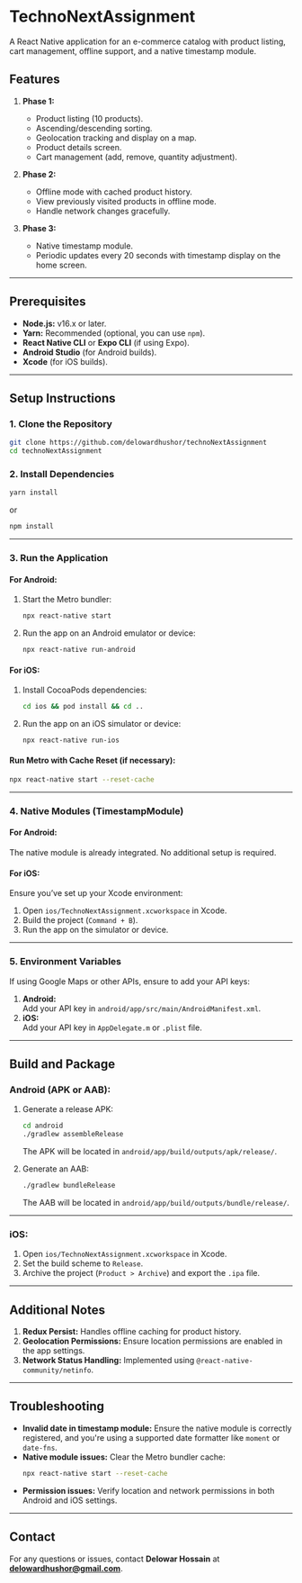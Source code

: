 
# **TechnoNextAssignment**

A React Native application for an e-commerce catalog with product listing, cart management, offline support, and a native timestamp module.

## **Features**
1. **Phase 1:**
   - Product listing (10 products).
   - Ascending/descending sorting.
   - Geolocation tracking and display on a map.
   - Product details screen.
   - Cart management (add, remove, quantity adjustment).
   
2. **Phase 2:**
   - Offline mode with cached product history.
   - View previously visited products in offline mode.
   - Handle network changes gracefully.

3. **Phase 3:**
   - Native timestamp module.
   - Periodic updates every 20 seconds with timestamp display on the home screen.

---

## **Prerequisites**
- **Node.js:** v16.x or later.
- **Yarn:** Recommended (optional, you can use `npm`).
- **React Native CLI** or **Expo CLI** (if using Expo).
- **Android Studio** (for Android builds).
- **Xcode** (for iOS builds).

---

## **Setup Instructions**

### 1. Clone the Repository
```bash
git clone https://github.com/delowardhushor/technoNextAssignment
cd technoNextAssignment
```

### 2. Install Dependencies
```bash
yarn install
```
or
```bash
npm install
```

---

### 3. Run the Application

#### **For Android:**
1. Start the Metro bundler:
   ```bash
   npx react-native start
   ```
2. Run the app on an Android emulator or device:
   ```bash
   npx react-native run-android
   ```

#### **For iOS:**
1. Install CocoaPods dependencies:
   ```bash
   cd ios && pod install && cd ..
   ```
2. Run the app on an iOS simulator or device:
   ```bash
   npx react-native run-ios
   ```

#### **Run Metro with Cache Reset (if necessary):**
```bash
npx react-native start --reset-cache
```

---

### 4. Native Modules (TimestampModule)

#### **For Android:**
The native module is already integrated. No additional setup is required.

#### **For iOS:**
Ensure you’ve set up your Xcode environment:
1. Open `ios/TechnoNextAssignment.xcworkspace` in Xcode.
2. Build the project (`Command + B`).
3. Run the app on the simulator or device.

---

### 5. Environment Variables
If using Google Maps or other APIs, ensure to add your API keys:
1. **Android:**  
   Add your API key in `android/app/src/main/AndroidManifest.xml`.
2. **iOS:**  
   Add your API key in `AppDelegate.m` or `.plist` file.

---

## **Build and Package**

### **Android (APK or AAB):**
1. Generate a release APK:
   ```bash
   cd android
   ./gradlew assembleRelease
   ```
   The APK will be located in `android/app/build/outputs/apk/release/`.

2. Generate an AAB:
   ```bash
   ./gradlew bundleRelease
   ```
   The AAB will be located in `android/app/build/outputs/bundle/release/`.

---

### **iOS:**
1. Open `ios/TechnoNextAssignment.xcworkspace` in Xcode.
2. Set the build scheme to `Release`.
3. Archive the project (`Product > Archive`) and export the `.ipa` file.

---

## **Additional Notes**
1. **Redux Persist:** Handles offline caching for product history.
2. **Geolocation Permissions:** Ensure location permissions are enabled in the app settings.
3. **Network Status Handling:** Implemented using `@react-native-community/netinfo`.

---

## **Troubleshooting**
- **Invalid date in timestamp module:** Ensure the native module is correctly registered, and you're using a supported date formatter like `moment` or `date-fns`.
- **Native module issues:** Clear the Metro bundler cache:
  ```bash
  npx react-native start --reset-cache
  ```
- **Permission issues:** Verify location and network permissions in both Android and iOS settings.

---

## **Contact**
For any questions or issues, contact **Delowar Hossain** at **delowardhushor@gmail.com**.
